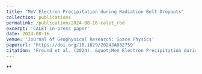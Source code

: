 ```yaml
---
title: "MeV Electron Precipitation during Radiation Belt Dropouts"
collection: publications
permalink: /publication/2024-08-16-calet_rbd
excerpt: 'CALET in-press paper'
date: 2024-08-16
venue: 'Journal of Geophysical Research: Space Physics'
paperurl: 'https://doi.org/10.1029/2024JA032759'
citation: 'Freund et al. (2024). &quot;MeV Electron Precipitation during Radiation Belt Dropouts&quot; <i>Journal of Geophysical Research: Space Physics</i>. **, **.'
---
```


**

